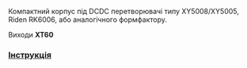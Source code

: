 Компактний корпус під DCDC перетворювачі типу XY5008/XY5005, Riden RK6006,  або аналогічного формфактору.

Виходи **XT60**

### [Інструкція](https://github.com/dmytr0/glory_to_ukraine/blob/master/Portable_Lab_PowerSupply/RK6006_XY5008_Box/README.md)